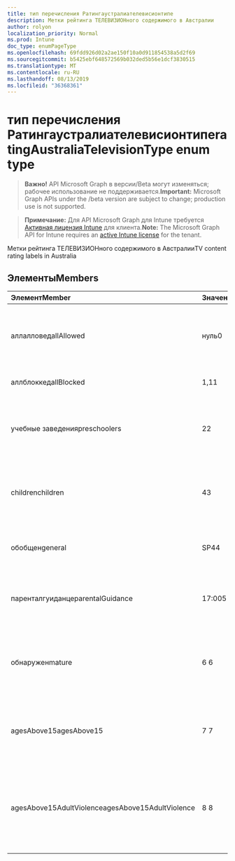 ```yaml
---
title: тип перечисления Ратингаустралиателевисионтипе
description: Метки рейтинга ТЕЛЕВИЗИОНного содержимого в Австралии
author: rolyon
localization_priority: Normal
ms.prod: Intune
doc_type: enumPageType
ms.openlocfilehash: 69fdd926d02a2ae150f10a0d911854538a5d2f69
ms.sourcegitcommit: b5425ebf648572569b032ded5b56e1dcf3830515
ms.translationtype: MT
ms.contentlocale: ru-RU
ms.lasthandoff: 08/13/2019
ms.locfileid: "36368361"
---
```

# <a name="ratingaustraliatelevisiontype-enum-type"></a><span data-ttu-id="f9467-103">тип перечисления Ратингаустралиателевисионтипе</span><span class="sxs-lookup"><span data-stu-id="f9467-103">ratingAustraliaTelevisionType enum type</span></span>

> <span data-ttu-id="f9467-104">**Важно!** API Microsoft Graph в версии/Beta могут изменяться; рабочее использование не поддерживается.</span><span class="sxs-lookup"><span data-stu-id="f9467-104">**Important:** Microsoft Graph APIs under the /beta version are subject to change; production use is not supported.</span></span>

> <span data-ttu-id="f9467-105">**Примечание:** Для API Microsoft Graph для Intune требуется [Активная лицензия Intune](https://go.microsoft.com/fwlink/?linkid=839381) для клиента.</span><span class="sxs-lookup"><span data-stu-id="f9467-105">**Note:** The Microsoft Graph API for Intune requires an [active Intune license](https://go.microsoft.com/fwlink/?linkid=839381) for the tenant.</span></span>

<span data-ttu-id="f9467-106">Метки рейтинга ТЕЛЕВИЗИОНного содержимого в Австралии</span><span class="sxs-lookup"><span data-stu-id="f9467-106">TV content rating labels in Australia</span></span>

## <a name="members"></a><span data-ttu-id="f9467-107">Элементы</span><span class="sxs-lookup"><span data-stu-id="f9467-107">Members</span></span>
|<span data-ttu-id="f9467-108">Элемент</span><span class="sxs-lookup"><span data-stu-id="f9467-108">Member</span></span>|<span data-ttu-id="f9467-109">Значение</span><span class="sxs-lookup"><span data-stu-id="f9467-109">Value</span></span>|<span data-ttu-id="f9467-110">Описание</span><span class="sxs-lookup"><span data-stu-id="f9467-110">Description</span></span>|
|:---|:---|:---|
|<span data-ttu-id="f9467-111">аллалловед</span><span class="sxs-lookup"><span data-stu-id="f9467-111">allAllowed</span></span>|<span data-ttu-id="f9467-112">нуль</span><span class="sxs-lookup"><span data-stu-id="f9467-112">0</span></span>|<span data-ttu-id="f9467-113">Значение по умолчанию, разрешить все показы контента</span><span class="sxs-lookup"><span data-stu-id="f9467-113">Default value, allow all TV shows content</span></span>|
|<span data-ttu-id="f9467-114">аллблоккед</span><span class="sxs-lookup"><span data-stu-id="f9467-114">allBlocked</span></span>|<span data-ttu-id="f9467-115">1,1</span><span class="sxs-lookup"><span data-stu-id="f9467-115">1</span></span>|<span data-ttu-id="f9467-116">Не разрешать показ контента</span><span class="sxs-lookup"><span data-stu-id="f9467-116">Do not allow any TV shows content</span></span>|
|<span data-ttu-id="f9467-117">учебные заведения</span><span class="sxs-lookup"><span data-stu-id="f9467-117">preschoolers</span></span>|<span data-ttu-id="f9467-118">2</span><span class="sxs-lookup"><span data-stu-id="f9467-118">2</span></span>|<span data-ttu-id="f9467-119">Классификация P предназначена для учебных заведений</span><span class="sxs-lookup"><span data-stu-id="f9467-119">The P classification is intended for preschoolers</span></span>|
|<span data-ttu-id="f9467-120">children</span><span class="sxs-lookup"><span data-stu-id="f9467-120">children</span></span>|<span data-ttu-id="f9467-121">4</span><span class="sxs-lookup"><span data-stu-id="f9467-121">3</span></span>|<span data-ttu-id="f9467-122">Классификация C предназначена для дочерних элементов в 14</span><span class="sxs-lookup"><span data-stu-id="f9467-122">The C classification is intended for children under 14</span></span>|
|<span data-ttu-id="f9467-123">обобщен</span><span class="sxs-lookup"><span data-stu-id="f9467-123">general</span></span>|<span data-ttu-id="f9467-124">SP4</span><span class="sxs-lookup"><span data-stu-id="f9467-124">4</span></span>|<span data-ttu-id="f9467-125">Классификация G подходит для всех возраста</span><span class="sxs-lookup"><span data-stu-id="f9467-125">The G classification is suitable for all ages</span></span>|
|<span data-ttu-id="f9467-126">паренталгуиданце</span><span class="sxs-lookup"><span data-stu-id="f9467-126">parentalGuidance</span></span>|<span data-ttu-id="f9467-127">17:00</span><span class="sxs-lookup"><span data-stu-id="f9467-127">5</span></span>|<span data-ttu-id="f9467-128">Классификация PG рекомендуется для зрителей</span><span class="sxs-lookup"><span data-stu-id="f9467-128">The PG classification is recommended for young viewers</span></span>|
|<span data-ttu-id="f9467-129">обнаружен</span><span class="sxs-lookup"><span data-stu-id="f9467-129">mature</span></span>|<span data-ttu-id="f9467-130">6 </span><span class="sxs-lookup"><span data-stu-id="f9467-130">6</span></span>|<span data-ttu-id="f9467-131">Для зрителей рекомендуется использовать классификацию M более 15</span><span class="sxs-lookup"><span data-stu-id="f9467-131">The M classification is recommended for viewers over 15</span></span>|
|<span data-ttu-id="f9467-132">agesAbove15</span><span class="sxs-lookup"><span data-stu-id="f9467-132">agesAbove15</span></span>|<span data-ttu-id="f9467-133">7 </span><span class="sxs-lookup"><span data-stu-id="f9467-133">7</span></span>|<span data-ttu-id="f9467-134">MA15 + Classification не подходит для зрителей в течение 15</span><span class="sxs-lookup"><span data-stu-id="f9467-134">The MA15+ classification is not suitable for viewers under 15</span></span>|
|<span data-ttu-id="f9467-135">agesAbove15AdultViolence</span><span class="sxs-lookup"><span data-stu-id="f9467-135">agesAbove15AdultViolence</span></span>|<span data-ttu-id="f9467-136">8 </span><span class="sxs-lookup"><span data-stu-id="f9467-136">8</span></span>|<span data-ttu-id="f9467-137">AV15 + Classification не подходит для зрителей в масштабе 15, взрослого только для насилия</span><span class="sxs-lookup"><span data-stu-id="f9467-137">The AV15+ classification is not suitable for viewers under 15, adult violence-specific</span></span>|



